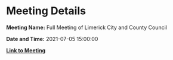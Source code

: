 # Meeting Details

**Meeting Name:** Full Meeting of Limerick City and County Council

**Date and Time:** 2021-07-05 15:00:00

**[Link to Meeting](https://www.limerick.ie/council/whats-on/full-meeting-limerick-city-and-county-council-43)**
